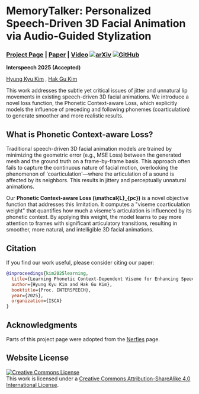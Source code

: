 # MemoryTalker: Personalized Speech-Driven 3D Facial Animation via Audio-Guided Stylization
### [Project Page](https://cau-irislab.github.io/ICCV25-MemoryTalker/) | [Paper](#) | [Video](#) [![arXiv](https://img.shields.io/badge/arXiv-24XX.XXXXX-b31b1b.svg)](https://arxiv.org/abs/your-paper-id) [![GitHub](https://img.shields.io/github/stars/kimhyungkyu-1208/interspeech25?style=social)](https://github.com/kimhyungkyu-1208/MemoryTalker)

**Interspeech 2025 (Accepted)**

[Hyung Kyu Kim](https://kimhyungkyu-1208.github.io/HYUNG-KYU-KIM/) , [Hak Gu Kim]([#](https://hgkimcau.github.io/)) <br>

This work addresses the subtle yet critical issues of jitter and unnatural lip movements in existing speech-driven 3D facial animations. We introduce a novel loss function, the Phonetic Context-aware Loss, which explicitly models the influence of preceding and following phonemes (coarticulation) to generate smoother and more realistic results.

## What is Phonetic Context-aware Loss?

Traditional speech-driven 3D facial animation models are trained by minimizing the geometric error (e.g., MSE Loss) between the generated mesh and the ground truth on a frame-by-frame basis. This approach often fails to capture the continuous nature of facial motion, overlooking the phenomenon of 'coarticulation'—where the articulation of a sound is affected by its neighbors. This results in jittery and perceptually unnatural animations.

Our **Phonetic Context-aware Loss (<span class="math-inline">\\mathcal\{L\}\_\{pc\}</span>)** is a novel objective function that addresses this limitation. It computes a "viseme coarticulation weight" that quantifies how much a viseme's articulation is influenced by its phonetic context. By applying this weight, the model learns to pay more attention to frames with significant articulatory transitions, resulting in smoother, more natural, and intelligible 3D facial animations.

## Citation

If you find our work useful, please consider citing our paper:
```bibtex
@inproceedings{kim2025learning,
  title={Learning Phonetic Context-Dependent Viseme for Enhancing Speech-Driven 3D Facial Animation},
  author={Hyung Kyu Kim and Hak Gu Kim},
  booktitle={Proc. INTERSPEECH},
  year={2025},
  organization={ISCA}
}
```

## Acknowledgments
Parts of this project page were adopted from the [Nerfies](https://nerfies.github.io/) page.

## Website License
<a rel="license" href="http://creativecommons.org/licenses/by-sa/4.0/"><img alt="Creative Commons License" style="border-width:0" src="https://i.creativecommons.org/l/by-sa/4.0/88x31.png" /></a><br />This work is licensed under a <a rel="license" href="http://creativecommons.org/licenses/by-sa/4.0/">Creative Commons Attribution-ShareAlike 4.0 International License</a>.
